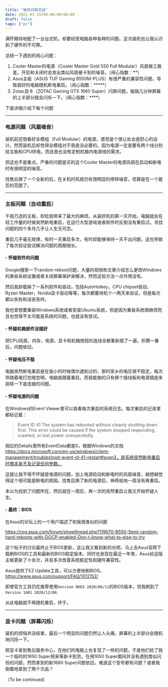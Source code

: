 ```yaml
---
title: "装机问题总结"
date: 2021-01-15T00:00:00+08:00
draft: false
tags: ["pc"]
---
```


满怀期待地配了一台台式机，却要经受电脑各种各种的问题。这次装机也让我认识到了硬件的不可靠。

总结一下遇到的闹心问题：
1. Cooler Master的电源（Cooler Master Gold 550 Full Modular）风扇做工极差。开启和关闭时会发出类似风扇被卡到的噪音。（闹心指数：**）
2. Asus主板（ASUS TUF Gaming B550M-PLUS）有很严重的兼容性问题，导致装好的电脑随机断电重启。（闹心指数：*****）
3. Zotac显卡（ZOTAC Gaming GTX 1660 Super）闪屏问题。每隔几分钟屏幕的上半部分就会闪烁一下。（闹心指数：****）

下面详细介绍下每个问题

---
### 电源问题（风扇噪音）
装机前还很看好全模组（Full Modular）的电源，感觉是个很让处女座舒心的设计。然而装机后却觉得全模组对于我是没必要的。因为电源一定是要有两个线分别给主板和CPU供电，而且我也没有定制机箱内电源线的需求。

但这也不是重点。严重的问题是买的这个Cooler Master的电源风扇在启动和断电时有很明显的噪音。

找售后换了一个全新的后，在关机时风扇仍有很明显的停转噪音，但算是在一个能忍的范围了。

---
### 主板问题（自动重启）
千挑万选的主板，却给我带来了最大的麻烦。从装好机的第一天开始，电脑就会在轻工作量的时候突然断电重启，在运行大型游戏或者软件时反倒没有重启过。寻找问题的四个多月几乎让人生无可恋。

重启几乎毫无规律，有时一天重启多次，有时却能够保持一天不出问题。这也导致了每次验证尝试解决问题的周期很长。

#### - 怀疑软件的问题
Google搜索一下random reboot问题，大量的视频和文章介绍怎么更改Windows的某些系统设置或者关闭屏幕保护来解决，然而这些方法一点作用没有。

然后我卸载掉了一系列软件和驱动，包括AutoHotkey，CPU chipset驱动，Ryzen Master，Nvidia显卡驱动等等，每次都要待机个一两天来验证，但是每次都以失败和沮丧告终。

我也曾想要重装Windows系统或者安装Ubuntu系统，但是因为重装系统很麻烦而且也觉得不太可能是系统的问题，也就没有尝试。

#### - 怀疑机箱部件没插好
把CPU风扇，内存，电源，显卡和机箱按钮的连线全都重新插了一遍，折腾一番后，问题依旧。

#### - 怀疑电压不稳
电脑突然断电重启是在我小的时候偶尔遇到过的，那时家乡的电压很不稳定，每次伴随着电灯忽暗忽明，电脑就跟着重启。而我能做的只有换个插线板和电源插座来排除一下是连接的问题。

#### - 怀疑电源的问题
在Windows的Event Viewer里可以查看每次重启的系统日志。每次重启的记录里都标记着：
> Event ID 41
> The system has rebooted without cleanly shutting down first. This error could be caused if the system stopped responding, crashed, or lost power unexpectedly.

相应的Details里所有EventData都是0，根据Windows的文档
https://docs.microsoft.com/en-us/windows/client-management/troubleshoot-event-id-41-restart#scen3，是系统突然断电重启时根本来不及记录任何参数。

这就让我不得不怀疑是电源的问题，加上电源启动和断电时的风扇噪音，越想越觉得这个很可能是断电的原因。找售后换了新的电源后，神奇般地一周没有再重启。

本以为找到了问题所在，然后就在一周后，再一次的突然重启让我又开始怀疑人生。

#### - 最终：BIOS
在Asus的论坛上的一个用户描述了和我很类似的问题

https://rog.asus.com/forum/showthread.php?119670-B550-Semi-random-hard-reboots-with-DOCP-enabled-Don-t-know-what-to-else-to-try

这个帖子的讨论最终止于BIOS更新，这让我又看到新的光明，马上去Asus官网下载刷BIOS的工具和最新的BIOS稳定版本。同时也发现在最近一年里，Asus给这版主板更新了十余次，并且多次改善系统稳定性和硬件兼容性。

Asus提供了EZ Update工具，可以方便地刷BIOS。
https://www.asus.com/support/FAQ/1012152/

即使官方工具仍在推荐使用`Version 0603 2020/06/11`的BIOS版本，但我刷到了`Version 1401 2020/12/08`.

从此电脑就不再随机重启，终于。

---
### 显卡问题（屏幕闪烁）
装机的烦恼并没结束，最后一个明显的问题仍然让人头痛，屏幕的上半部分会随机地闪烁一下。

把显卡拿到售后服务中心，在他们的电脑上也复现了一样的问题，于是他们给了我一个临时的1650 Super用来等新卡到货。在用1650 Super期间并没有遇到类似闪烁的问题，然而拿到的新1660 Super问题依旧。难道这个型号都有问题？或者我倒霉地拿到了两个次品？

（To be continued）
